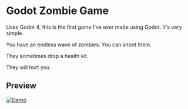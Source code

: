 # Godot Zombie Game

Uses Godot 4, this is the first game I've ever made using Godot. It's very simple.

You have an endless wave of zombies. You can shoot them.

They sometimes drop a health kit.

They will hurt you.

## Preview

[![Demo](https://i.ytimg.com/vi/dMBbb_BKyBs/hqdefault.jpg)](https://www.youtube.com/watch?v=dMBbb_BKyBs)
